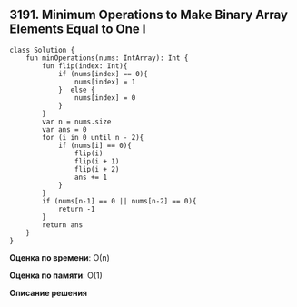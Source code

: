 ## 3191. Minimum Operations to Make Binary Array Elements Equal to One I


```
class Solution {
    fun minOperations(nums: IntArray): Int {
        fun flip(index: Int){
            if (nums[index] == 0){
                nums[index] = 1
            }  else {
                nums[index] = 0
            }
        }
        var n = nums.size
        var ans = 0
        for (i in 0 until n - 2){
            if (nums[i] == 0){
                flip(i)
                flip(i + 1)
                flip(i + 2)
                ans += 1
            }
        }
        if (nums[n-1] == 0 || nums[n-2] == 0){
            return -1
        }
        return ans
    }
}

```

**Оценка по времени**: О(n)


**Оценка по памяти**: О(1)


**Описание решения**
```

```